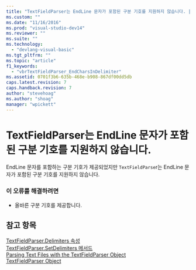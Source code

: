 ```yaml
---
title: "TextFieldParser는 EndLine 문자가 포함된 구분 기호를 지원하지 않습니다. | Microsoft Docs"
ms.custom: ""
ms.date: "11/16/2016"
ms.prod: "visual-studio-dev14"
ms.reviewer: ""
ms.suite: ""
ms.technology: 
  - "devlang-visual-basic"
ms.tgt_pltfrm: ""
ms.topic: "article"
f1_keywords: 
  - "vbrTextFieldParser_EndCharsInDelimiter"
ms.assetid: 0701f3b6-635b-468e-b908-867df00dd5db
caps.latest.revision: 7
caps.handback.revision: 7
author: "stevehoag"
ms.author: "shoag"
manager: "wpickett"
---
```

# TextFieldParser는 EndLine 문자가 포함된 구분 기호를 지원하지 않습니다.
EndLine 문자를 포함하는 구분 기호가 제공되었지만 `TextFieldParse`r는 EndLine 문자가 포함된 구분 기호를 지원하지 않습니다.  
  
### 이 오류를 해결하려면  
  
-   올바른 구분 기호를 제공합니다.  
  
## 참고 항목  
 [TextFieldParser.Delimiters 속성](http://msdn.microsoft.com/ko-kr/4eb18f4d-3011-40a9-b668-be93eed0444f)   
 [TextFieldParser.SetDelimiters 메서드](http://msdn.microsoft.com/ko-kr/21fa40ec-5866-4d0e-9fd9-c708a190dcc9)   
 [Parsing Text Files with the TextFieldParser Object](../Topic/Parsing%20Text%20Files%20with%20the%20TextFieldParser%20Object%20\(Visual%20Basic\).md)   
 [TextFieldParser Object](../Topic/TextFieldParser%20Object.md)